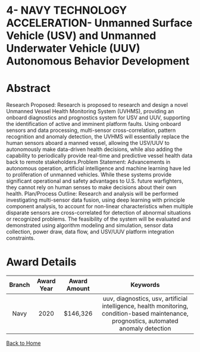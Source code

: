 
4- NAVY TECHNOLOGY ACCELERATION- Unmanned Surface Vehicle (USV) and Unmanned Underwater Vehicle (UUV) Autonomous Behavior Development
=====================================================================================================================================

# Abstract


Research Proposed: Research is proposed to research and design a novel Unmanned Vessel Health Monitoring System (UVHMS), providing an onboard diagnostics and prognostics system for USV and UUV, supporting the identification of active and imminent platform faults. Using onboard sensors and data processing, multi-sensor cross-correlation, pattern recognition and anomaly detection, the UVHMS will essentially replace the human sensors aboard a manned vessel, allowing the USV/UUV to autonomously make data-driven health decisions, while also adding the capability to periodically provide real-time and predictive vessel health data back to remote stakeholders.Problem Statement: Advancements in autonomous operation, artificial intelligence and machine learning have led to proliferation of unmanned vehicles. While these systems provide significant operational and safety advantages to U.S. future warfighters, they cannot rely on human senses to make decisions about their own health. Plan/Process Outline: Research and analysis will be performed investigating multi-sensor data fusion, using deep learning with principle component analysis, to account for non-linear characteristics when multiple disparate sensors are cross-correlated for detection of abnormal situations or recognized problems. The feasibility of the system will be evaluated and demonstrated using algorithm modeling and simulation, sensor data collection, power draw, data flow, and USV/UUV platform integration constraints.  

# Award Details

|Branch|Award Year|Award Amount|Keywords|
| :---: | :---: | :---: | :---: |
|Navy|2020|$146,326|uuv, diagnostics, usv, artificial intelligence, health monitoring, condition-based maintenance, prognostics, automated anomaly detection|
  
  


[Back to Home](https://github.com/chrischow/dod_sbir_awards#2114)
